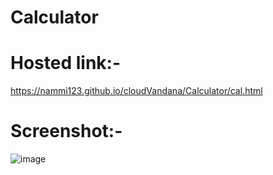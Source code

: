 # Calculator

# Hosted link:-
https://nammi123.github.io/cloudVandana/Calculator/cal.html
# Screenshot:-
![image](https://github.com/nammi123/cloudVandana/assets/96935962/1e4f357e-ca7f-4866-b887-c99e7943185f)
